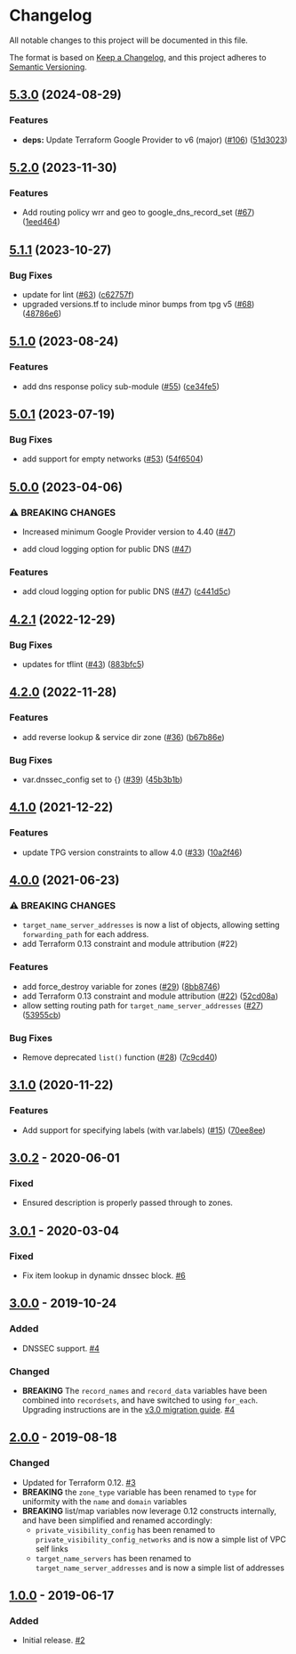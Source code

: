 # Changelog

All notable changes to this project will be documented in this file.

The format is based on
[Keep a Changelog](https://keepachangelog.com/en/1.0.0/),
and this project adheres to
[Semantic Versioning](https://semver.org/spec/v2.0.0.html).

## [5.3.0](https://github.com/terraform-google-modules/terraform-google-cloud-dns/compare/v5.2.0...v5.3.0) (2024-08-29)


### Features

* **deps:** Update Terraform Google Provider to v6 (major) ([#106](https://github.com/terraform-google-modules/terraform-google-cloud-dns/issues/106)) ([51d3023](https://github.com/terraform-google-modules/terraform-google-cloud-dns/commit/51d302333333306a84ed9a4188b382724c4cc7ac))

## [5.2.0](https://github.com/terraform-google-modules/terraform-google-cloud-dns/compare/v5.1.1...v5.2.0) (2023-11-30)


### Features

* Add routing policy wrr and geo to google_dns_record_set ([#67](https://github.com/terraform-google-modules/terraform-google-cloud-dns/issues/67)) ([1eed464](https://github.com/terraform-google-modules/terraform-google-cloud-dns/commit/1eed46419ca9734a12909356bfaf48ef59d6120e))

## [5.1.1](https://github.com/terraform-google-modules/terraform-google-cloud-dns/compare/v5.1.0...v5.1.1) (2023-10-27)


### Bug Fixes

* update for lint ([#63](https://github.com/terraform-google-modules/terraform-google-cloud-dns/issues/63)) ([c62757f](https://github.com/terraform-google-modules/terraform-google-cloud-dns/commit/c62757f3ae205cb3cc7d763771de90a105c10bdb))
* upgraded versions.tf to include minor bumps from tpg v5 ([#68](https://github.com/terraform-google-modules/terraform-google-cloud-dns/issues/68)) ([48786e6](https://github.com/terraform-google-modules/terraform-google-cloud-dns/commit/48786e6cce7279d42ea317d3d44d0de7cb7b21b3))

## [5.1.0](https://github.com/terraform-google-modules/terraform-google-cloud-dns/compare/v5.0.1...v5.1.0) (2023-08-24)


### Features

* add dns response policy sub-module ([#55](https://github.com/terraform-google-modules/terraform-google-cloud-dns/issues/55)) ([ce34fe5](https://github.com/terraform-google-modules/terraform-google-cloud-dns/commit/ce34fe53a5e9532cead7c51969eea23bf69929b0))

## [5.0.1](https://github.com/terraform-google-modules/terraform-google-cloud-dns/compare/v5.0.0...v5.0.1) (2023-07-19)


### Bug Fixes

* add support for empty networks ([#53](https://github.com/terraform-google-modules/terraform-google-cloud-dns/issues/53)) ([54f6504](https://github.com/terraform-google-modules/terraform-google-cloud-dns/commit/54f6504b9c034afc8a34fccb3db9de26a1dd702b))

## [5.0.0](https://github.com/terraform-google-modules/terraform-google-cloud-dns/compare/v4.2.1...v5.0.0) (2023-04-06)


### ⚠ BREAKING CHANGES

* Increased minimum Google Provider version to 4.40 ([#47](https://github.com/terraform-google-modules/terraform-google-cloud-dns/issues/47))

* add cloud logging option for public DNS ([#47](https://github.com/terraform-google-modules/terraform-google-cloud-dns/issues/47))

### Features

* add cloud logging option for public DNS ([#47](https://github.com/terraform-google-modules/terraform-google-cloud-dns/issues/47)) ([c441d5c](https://github.com/terraform-google-modules/terraform-google-cloud-dns/commit/c441d5c2d623cf590407c870613db77f4e19a6b5))

## [4.2.1](https://github.com/terraform-google-modules/terraform-google-cloud-dns/compare/v4.2.0...v4.2.1) (2022-12-29)


### Bug Fixes

* updates for tflint ([#43](https://github.com/terraform-google-modules/terraform-google-cloud-dns/issues/43)) ([883bfc5](https://github.com/terraform-google-modules/terraform-google-cloud-dns/commit/883bfc5f9a78052b99caede83ec79bad0608c8db))

## [4.2.0](https://github.com/terraform-google-modules/terraform-google-cloud-dns/compare/v4.1.0...v4.2.0) (2022-11-28)


### Features

* add reverse lookup & service dir zone ([#36](https://github.com/terraform-google-modules/terraform-google-cloud-dns/issues/36)) ([b67b86e](https://github.com/terraform-google-modules/terraform-google-cloud-dns/commit/b67b86e849ba823181f3830e2057e528941ed26c))


### Bug Fixes

* var.dnssec_config set to {} ([#39](https://github.com/terraform-google-modules/terraform-google-cloud-dns/issues/39)) ([45b3b1b](https://github.com/terraform-google-modules/terraform-google-cloud-dns/commit/45b3b1b447e37f3eff36890e308a4b0cf5ff8046))

## [4.1.0](https://www.github.com/terraform-google-modules/terraform-google-cloud-dns/compare/v4.0.0...v4.1.0) (2021-12-22)


### Features

* update TPG version constraints to allow 4.0 ([#33](https://www.github.com/terraform-google-modules/terraform-google-cloud-dns/issues/33)) ([10a2f46](https://www.github.com/terraform-google-modules/terraform-google-cloud-dns/commit/10a2f46245135edbd807cf9c9c76b9b5ea66cb03))

## [4.0.0](https://www.github.com/terraform-google-modules/terraform-google-cloud-dns/compare/v3.1.0...v4.0.0) (2021-06-23)


### ⚠ BREAKING CHANGES

* `target_name_server_addresses` is now a list of objects, allowing setting `forwarding_path` for each address.
* add Terraform 0.13 constraint and module attribution (#22)

### Features

* add force_destroy variable for zones ([#29](https://www.github.com/terraform-google-modules/terraform-google-cloud-dns/issues/29)) ([8bb8746](https://www.github.com/terraform-google-modules/terraform-google-cloud-dns/commit/8bb8746f1d0bccf70fda7af5a946125abb8f03a1))
* add Terraform 0.13 constraint and module attribution ([#22](https://www.github.com/terraform-google-modules/terraform-google-cloud-dns/issues/22)) ([52cd08a](https://www.github.com/terraform-google-modules/terraform-google-cloud-dns/commit/52cd08aa53bb3123412ca09b4a9bc63e011a2393))
* allow setting routing path for `target_name_server_addresses` ([#27](https://www.github.com/terraform-google-modules/terraform-google-cloud-dns/issues/27)) ([53955cb](https://www.github.com/terraform-google-modules/terraform-google-cloud-dns/commit/53955cbbe10ac5e499cd59cc1574c7bf05880eeb))


### Bug Fixes

* Remove deprecated `list()` function ([#28](https://www.github.com/terraform-google-modules/terraform-google-cloud-dns/issues/28)) ([7c9cd40](https://www.github.com/terraform-google-modules/terraform-google-cloud-dns/commit/7c9cd40a277db164e73a99b22810198657bb0e6d))

## [3.1.0](https://www.github.com/terraform-google-modules/terraform-google-cloud-dns/compare/v3.0.2...v3.1.0) (2020-11-22)


### Features

* Add support for specifying labels (with var.labels) ([#15](https://www.github.com/terraform-google-modules/terraform-google-cloud-dns/issues/15)) ([70ee8ee](https://www.github.com/terraform-google-modules/terraform-google-cloud-dns/commit/70ee8ee82391b836f6b36b61b29dc0069d454435))

## [3.0.2] - 2020-06-01

### Fixed

- Ensured description is properly passed through to zones.

## [3.0.1] - 2020-03-04

### Fixed

- Fix item lookup in dynamic dnssec block. [#6]

## [3.0.0] - 2019-10-24

### Added

- DNSSEC support. [#4]

### Changed

- **BREAKING**  The `record_names` and `record_data` variables have been combined into `recordsets`, and have switched to using `for_each`. Upgrading instructions are in the [v3.0 migration guide](docs/upgrading_to_v3.0.md). [#4]

## [2.0.0] - 2019-08-18

### Changed

- Updated for Terraform 0.12. [#3]
- **BREAKING** the `zone_type` variable has been renamed to `type` for uniformity with the `name` and `domain` variables
- **BREAKING** list/map variables now leverage 0.12 constructs internally, and have been simplified and renamed accordingly:
  - `private_visibility_config` has been renamed to `private_visibility_config_networks` and is now a simple list of VPC self links
  - `target_name_servers` has been renamed to `target_name_server_addresses` and is now a simple list of addresses


## [1.0.0] - 2019-06-17

### Added

- Initial release. [#2]

[3.0.2]: https://github.com/terraform-google-modules/terraform-google-cloud-dns/compare/v3.0.1...v3.0.2
[3.0.1]: https://github.com/terraform-google-modules/terraform-google-cloud-dns/compare/v3.0.0...v3.0.1
[3.0.0]: https://github.com/terraform-google-modules/terraform-google-cloud-dns/compare/v2.0.0...v3.0.0
[2.0.0]: https://github.com/terraform-google-modules/terraform-google-cloud-dns/compare/v1.0.0...v2.0.0
[2.0.0]: https://github.com/terraform-google-modules/terraform-google-cloud-dns/compare/v1.0.0...v2.0.0
[1.0.0]: https://github.com/terraform-google-modules/terraform-google-cloud-dns/releases/tag/v1.0.0

[#6]: https://github.com/terraform-google-modules/terraform-google-cloud-dns/pull/6
[#4]: https://github.com/terraform-google-modules/terraform-google-cloud-dns/pull/4
[#3]: https://github.com/terraform-google-modules/terraform-google-cloud-dns/pull/3
[#2]: https://github.com/terraform-google-modules/terraform-google-cloud-dns/pull/2
